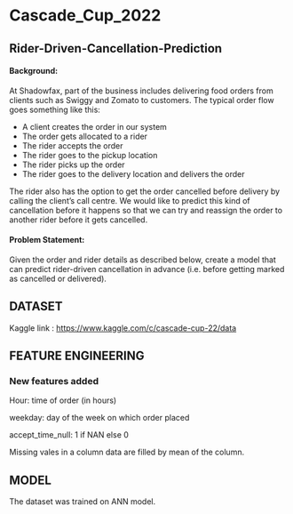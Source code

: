 # Cascade_Cup_2022
## Rider-Driven-Cancellation-Prediction
#### **Background:**

At Shadowfax, part of the business includes delivering food orders from clients such as Swiggy and Zomato to customers. The typical order flow goes something like this:
- A client creates the order in our system
- The order gets allocated to a rider
- The rider accepts the order
- The rider goes to the pickup location
- The rider picks up the order
- The rider goes to the delivery location and delivers the order

The rider also has the option to get the order cancelled before delivery by calling the client’s call centre. We would like to predict this kind of cancellation before it happens so that we can try and reassign the order to another rider before it gets cancelled.

#### **Problem Statement:**

Given the order and rider details as described below, create a model that can predict rider-driven cancellation in advance (i.e. before getting marked as cancelled or delivered).

## **DATASET**
Kaggle link : https://www.kaggle.com/c/cascade-cup-22/data

## **FEATURE ENGINEERING**
### **New features added**

Hour: time of order (in hours)

weekday: day of the week on which order placed

accept_time_null: 1 if NAN else 0


Missing vales in a column data are filled by mean of the column.

## **MODEL**

The dataset was trained on ANN model.
